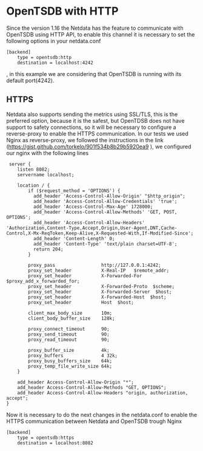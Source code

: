 # OpenTSDB with HTTP

Since the version 1.16 the Netdata has the feature to communicate with OpenTSDB using HTTP API, to enable this channel
it is necessary to set the following options in your netdata.conf

```
[backend]
    type = opentsdb:http
    destination = localhost:4242
```

, in this example we are considering that OpenTSDB is running with its default port(4242).

## HTTPS

Netdata also supports sending the metrics using SSL/TLS, this is the preferred option, because it is the safest, but OpenTDSB
does not have support to safety connections, so it will be necessary to configure a reverse-proxy to enable the HTTPS communication.
 In our tests we used Nginx as reverse-proxy, we followed the instructions in the link (https://gist.github.com/torkelo/901f534b8b29b5920ea9 ),
we configured our nginx with the following lines

```
 server {
    listen 8082;
    servername localhost;

    location / {
        if ($request_method = 'OPTIONS') {
          add_header 'Access-Control-Allow-Origin' "$http_origin";
          add_header 'Access-Control-Allow-Credentials' 'true';
          add_header 'Access-Control-Max-Age' 1728000;
          add_header 'Access-Control-Allow-Methods' 'GET, POST, OPTIONS';
          add_header 'Access-Control-Allow-Headers' 'Authorization,Content-Type,Accept,Origin,User-Agent,DNT,Cache-Control,X-Mx-ReqToken,Keep-Alive,X-Requested-With,If-Modified-Since';
          add_header 'Content-Length' 0;
          add_header 'Content-Type' 'text/plain charset=UTF-8';
          return 204;
        }

        proxy_pass                 http://127.0.0.1:4242;
        proxy_set_header           X-Real-IP   $remote_addr;
        proxy_set_header           X-Forwarded-For  $proxy_add_x_forwarded_for;
        proxy_set_header           X-Forwarded-Proto  $scheme;
        proxy_set_header           X-Forwarded-Server  $host;
        proxy_set_header           X-Forwarded-Host  $host;
        proxy_set_header           Host  $host;

        client_max_body_size       10m;
        client_body_buffer_size    128k;

        proxy_connect_timeout      90;
        proxy_send_timeout         90;
        proxy_read_timeout         90;

        proxy_buffer_size          4k;
        proxy_buffers              4 32k;
        proxy_busy_buffers_size    64k;
        proxy_temp_file_write_size 64k;
    }

    add_header Access-Control-Allow-Origin "*";
    add_header Access-Control-Allow-Methods "GET, OPTIONS";
    add_header Access-Control-Allow-Headers "origin, authorization, accept";
}
```

Now it is necessary to do the next changes in the netdata.conf to enable the HTTPS communication between Netdata and OpenTSDB
trough Nginx

```
[backend]
    type = opentsdb:https
    destination = localhost:8082
```
